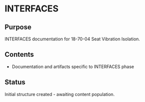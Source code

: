 # INTERFACES

## Purpose
INTERFACES documentation for 18-70-04 Seat Vibration Isolation.

## Contents
- Documentation and artifacts specific to INTERFACES phase

## Status
Initial structure created - awaiting content population.
